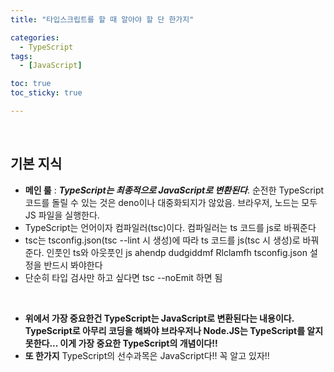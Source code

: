 ```yaml
---
title: "타입스크립트를 할 때 알아야 할 단 한가지"

categories:
  - TypeScript
tags:
  - [JavaScript]

toc: true
toc_sticky: true

---
```


​    

## 기본 지식

- **메인 룰** : ***TypeScript는 최종적으로 JavaScript로 변환된다***. 순전한 TypeScript 코드를 돌릴 수 있는 것은 deno이나 대중화되지가 않았음. 브라우저, 노드는 모두 JS 파일을 실행한다.
- TypeScript는 언어이자 컴파일러(tsc)이다. 컴파일러는 ts 코드를 js로 바꿔준다
- tsc는 tsconfig.json(tsc --lint 시 생성)에 따라 ts 코드를 js(tsc 시 생성)로 바꿔준다. 인풋인 ts와 아웃풋인 js ahendp dudgiddmf Rlclamfh tsconfig.json 설정을 반드시 봐야한다
- 단순히 타입 검사만 하고 싶다면 tsc --noEmit 하면 됨

​    

- **위에서 가장 중요한건 TypeScript는 JavaScript로 변환된다는 내용이다. TypeScript로 아무리 코딩을 해봐야 브라우저나 Node.JS는 TypeScript를 알지 못한다... 이게 가장 중요한 TypeScript의 개념이다!!**
- **또 한가지** TypeScript의 선수과목은 JavaScript다!! 꼭 알고 있자!!

